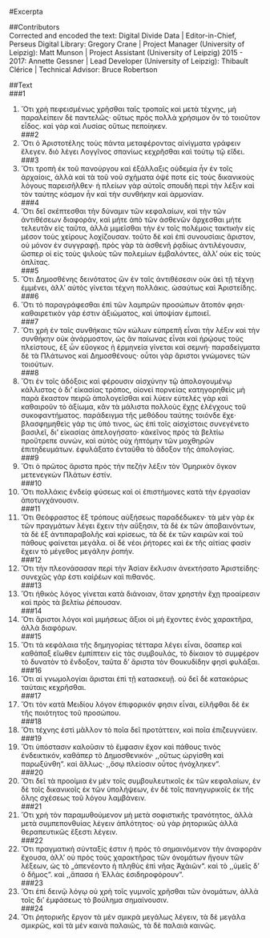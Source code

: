 #Excerpta  

##Contributors  
Corrected and encoded the text: Digital Divide Data | Editor-in-Chief, Perseus Digital Library: Gregory Crane | Project Manager (University of Leipzig): Matt Munson | Project Assistant (University of Leipzig) 2015 - 2017: Annette Gessner | Lead Developer (University of Leipzig): Thibault Clérice | Technical Advisor: Bruce Robertson  

##Text  
###1  
1. Ὅτι χρὴ πεφεισμένως χρῆσθαι ταῖς τροπαῖς καὶ μετὰ τέχνης, μὴ παραλείπειν δὲ παντελῶς· οὕτως πρὸς πολλὰ χρήσιμον ὂν τὸ τοιοῦτον εἶδος. καὶ γὰρ καὶ Λυσίας οὕτως πεποίηκεν.  
###2  
2. Ὅτι ὁ Ἀριστοτέλης τοὺς πάντα μεταφέροντας αἰνίγματα γράφειν ἔλεγεν. διὸ λέγει Λογγῖνος σπανίως κεχρῆσθαι καὶ τούτῳ τῷ εἴδει.  
###3  
3. Ὅτι τροπὴ ἐκ τοῦ πανούργου καὶ ἐξάλλαξις οὐδεμία ἦν ἐν τοῖς ἀρχαίοις, ἀλλὰ καὶ τὰ τοῦ νοῦ σχήματα ὀψέ ποτε εἰς τοὺς δικανικοὺς λόγους παρεισῆλθεν· ἡ πλείων γὰρ αὐτοῖς σπουδὴ περὶ τὴν λέξιν καὶ τὸν ταύτης κόσμον ἦν καὶ τὴν συνθήκην καὶ ἁρμονίαν.  
###4  
4. Ὅτι δεῖ σκέπτεσθαι τὴν δύναμιν τῶν κεφαλαίων, καὶ τὴν τῶν ἀντιθέσεων διαφοράν, καὶ μήτε ἀπὸ τῶν ἀσθενῶν ἄρχεσθαι μήτε τελευτᾶν εἰς ταῦτα, ἀλλὰ μιμεῖσθαι τὴν ἐν τοῖς πολέμοις τακτικὴν εἰς μέσον τοὺς χείρους λοχίζουσαν. τοῦτο δὲ καὶ ἐπὶ συνουσίαις ἄριστον, οὐ μόνον ἐν συγγραφῇ. πρὸς γὰρ τὰ ἀσθενῆ ῥᾳδίως ἀντιλέγουσιν, ὥσπερ οἱ εἰς τοὺς ψιλοὺς τῶν πολεμίων ἐμβαλόντες, ἀλλʼ οὐκ εἰς τοὺς ὁπλίτας.  
###5  
5. Ὅτι Δημοσθένης δεινότατος ὢν ἐν ταῖς ἀντιθέσεσιν οὐκ ἀεὶ τῇ τέχνῃ ἐμμένει, ἀλλʼ αὐτὸς γίνεται τέχνη πολλάκις. ὡσαύτως καὶ Ἀριστείδης.  
###6  
6. Ὅτι τὸ παραγράφεσθαι ἐπὶ τῶν λαμπρῶν προσώπων ἄτοπόν φησι· καθαιρετικὸν γάρ ἐστιν ἀξιώματος, καὶ ὑποψίαν ἐμποιεῖ.  
###7  
7. Ὅτι χρὴ ἐν ταῖς συνθήκαις τῶν κώλων εὐπρεπῆ εἶναι τὴν λέξιν καὶ τὴν συνθήκην οὐκ ἀνάρμοστον, ὡς ἂν παίωνας εἶναι καὶ ἡρῴους τοὺς πλείστους, ἐξ ὧν εὔογκος ἡ ἑρμηνεία γίνεται καὶ σεμνή· παραδείγματα δὲ τὰ Πλάτωνος καὶ Δημοσθένους· οὗτοι γὰρ ἄριστοι γνώμονες τῶν τοιούτων.  
###8  
8. Ὅτι ἐν τοῖς ἀδόξοις καὶ φέρουσιν αἰσχύνην τῷ ἀπολογουμένῳ κάλλιστος ὁ διʼ εἰκασίας τρόπος, οἱονεὶ πορνείας κατηγορηθεὶς μὴ παρὰ ἕκαστον πειρῶ ἀπολογεῖσθαι καὶ λύειν εὐτελὲς γὰρ καὶ καθαιροῦν τὸ ἀξίωμα, κἂν τὰ μάλιστα πολλοὺς ἔχῃς ἐλέγχους τοῦ συκοφαντήματος. παράδειγμα τῆς μεθόδου ταύτης τοιόνδε ἔχε· βλασφημηθεὶς γάρ τις ὑπό τινος, ὡς ἐπὶ τοῖς αἰσχίστοις συνεγένετο βασιλεῖ, διʼ εἰκασίας ἀπελογήσατο· κἀκεῖνος πρὸς τὰ βελτίω προὔτρεπε συνών, καὶ αὐτὸς οὐχ ἡπτόμην τῶν μοχθηρῶν ἐπιτηδευμάτων. ἐφυλάξατο ἐνταῦθα τὸ ἄδοξον τῆς ἀπολογίας.  
###9  
9. Ὅτι ὁ πρῶτος ἄριστα πρὸς τὴν πεζὴν λέξιν τὸν Ὁμηρικὸν ὄγκον μετενεγκὼν Πλάτων ἐστίν.  
###10  
10. Ὅτι πολλάκις ἐνδείᾳ φύσεως καὶ οἱ ἐπιστήμονες κατὰ τὴν ἐργασίαν ἀποτυγχάνουσιν.  
###11  
11. Ὅτι Θεόφραστος ἓξ τρόπους αὐξήσεως παραδέδωκεν· τὰ μὲν γὰρ ἐκ τῶν πραγμάτων λέγει ἔχειν τὴν αὔξησιν, τὰ δὲ ἐκ τῶν ἀποβαινόντων, τὰ δὲ ἐξ ἀντιπαραβολῆς καὶ κρίσεως, τὰ δὲ ἐκ τῶν καιρῶν καὶ τοῦ πάθους φαίνεται μεγάλα. οἱ δὲ νέοι ῥήτορες καὶ ἐκ τῆς αἰτίας φασὶν ἔχειν τὸ μέγεθος μεγάλην ῥοπήν.  
###12  
12. Ὅτι τὴν πλεονάσασαν περὶ τὴν Ἀσίαν ἔκλυσιν ἀνεκτήσατο Ἀριστείδης· συνεχῶς γάρ ἐστι καὶῥέων καὶ πιθανός.  
###13  
13. Ὅτι ἠθικὸς λόγος γίνεται κατὰ διάνοιαν, ὅταν χρηστὴν ἔχῃ προαίρεσιν καὶ πρὸς τὰ βελτίω ῥέπουσαν.  
###14  
14. Ὅτι ἄριστοι λόγοι καὶ μιμήσεως ἄξιοι οἱ μὴ ἔχοντες ἐνὸς χαρακτῆρα, ἀλλὰ διαφόρων.  
###15  
15. Ὅτι τὰ κεφάλαια τῆς δημηγορίας τέτταρα λέγει εἶναι, ὅσαπερ καὶ καθάπαξ εἴωθεν ἐμπίπτειν εἰς τὰς συμβουλάς, τὸ δίκαιον τὸ συμφέρον τὸ δυνατὸν τὸ ἔνδοξον, ταῦτα δʼ ἄριστα τὸν Θουκυδίδην φησὶ φυλάξαι.  
###16  
16. Ὅτι αἱ γνωμολογίαι ἄρισται ἐπὶ τῇ κατασκευῇ. οὐ δεῖ δὲ κατακόρως ταύταις κεχρῆσθαι.  
###17  
17. Ὅτι τὸν κατὰ Μειδίου λόγον ἐπιφορικόν φησιν εἶναι, εἰλῆφθαι δὲ ἑκ τῆς ποιότητος τοῦ προσώπου.  
###18  
18. Ὅτι τέχνης ἐστὶ μᾶλλον τὸ ποῖα δεῖ προτάττειν, καὶ ποῖα ἐπιζευγνύειν.  
###19  
19. Ὅτι ὑπόστασιν καλοῦσιν τὸ ἔμφασιν ἔχον καὶ πάθους τινὸς ἐνδεικτικόν, καθάπερ τὸ Δημοσθενικόν· ,,οὕτως ὠργίσθη καὶ παρωξύνθη“. καὶ ἄλλως· ,,ὅσῳ πλείοσιν οὗτος ἠνόχληκεν“.  
###20  
20. Ὅτι δεῖ τὰ προοίμια ἐν μὲν τοῖς συμβουλευτικοῖς ἑκ τῶν κεφαλαίων, ἐν δὲ τοῖς δικανικοῖς ἑκ τῶν ὑπολήψεων, ἐν δὲ τοῖς πανηγυρικοῖς ἐκ τῆς ὅλης σχέσεως τοῦ λόγου λαμβάνειν.  
###21  
21. Ὅτι χρὴ τὸν παραμυθούμενον μὴ μετὰ σοφιστικῆς τρανότητος, ἀλλὰ μετὰ συμπεπονθυίας λέγειν ἁπλότητος· οὐ γὰρ ῥητορικῶς ἀλλὰ θεραπευτικῶς ἔξεστι λέγειν.  
###22  
22. Ὅτι πραγματικὴ σύνταξίς ἐστιν ἡ πρὸς τὸ σημαινόμενον τὴν ἀναφορὰν ἔχουσα, ἀλλʼ οὐ πρὸς τοὺς χαρακτῆρας τῶν ὀνομάτων ἤγουν τῶν λέξεων, ὡς τὸ „ἀπενέοντο ἡ πληθὺς ἐπὶ νῆας Ἀχὰιῶν“. καὶ τὸ ,,ὑμεῖς δʼ ὁ δῆμος“. καὶ ,,ἅπασα ἡ Ἑλλὰς ἐσιδηροφόρουν“.  
###23  
23. Ὅτι ἐπὶ δεινῷ λόγῳ οὐ χρὴ τοῖς γυμνοῖς χρῆσθαι τῶν ὀνομάτων, ἀλλὰ τοῖς διʼ ἐμφάσεως τὸ βούλημα σημαίνουσιν.  
###24  
24. Ὅτι ῥητορικῆς ἔργον τὰ μὲν σμικρὰ μεγάλως λέγειν, τὰ δὲ μεγάλα σμικρῶς, καὶ τὰ μὲν καινὰ παλαιῶς, τὰ δὲ παλαιὰ καινῶς.  
